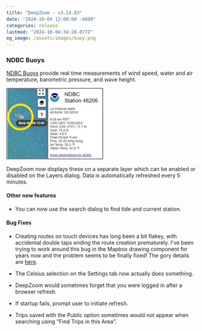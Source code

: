 ```yaml
---
title: "DeepZoom - v3.14.93"
date: "2024-10-04 12:00:00 -0800"
categories: release 
lastmod: "2024-10-04:34:20.077Z"
og_image: /assets/images/buoy.png
---
```


### NDBC Buoys

[NDBC Buoys](https://https://www.ndbc.noaa.gov/) provide real time measurements of wind speed, water and air temperature, barometric pressure, and wave height. 

<img src="/assets/images/buoy.png"  width="50%" style="border: 2px solid #777;"/>

DeepZoom now displays these on a separate layer which can be enabled or disabled on the Layers dialog. Data is automatically refreshed every 5 minutes.


#### Other new features

- You can now use the search dialog to find tide and current station.


#### Bug Fixes

- Creating routes on touch devices has long been a bit flakey, with accidental double taps ending the route creation prematurely.
I've been trying to work around this bug in the Mapbox drawing component for years now and the problem seems to be finally fixed!
The gory details are [here](https://github.com/mapbox/mapbox-gl-draw/issues/1212). 

- The Celsius selection on the Settings tab now actually does something.

- DeepZoom would sometimes forget that you were logged in after a browser refresh.

- If startup fails, prompt user to initiate refresh.

- Trips saved with the Public option sometimes would not appear when searching using "Find Trips in this Area".

